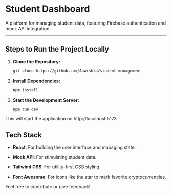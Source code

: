 # Student Dashboard

A platform for managing student data, featuring Firebase authentication and mock API integration

---

## Steps to Run the Project Locally

1. **Clone the Repository:**
   ```bash
   git clone https://github.com/Anwishta/student-management
   
   ```


2. **Install Dependencies:**
    ```bash
    npm install
    ````

3. **Start the Development Server:**

    ```bash
    npm run dev
    ```

This will start the application on http://localhost:5173

## Tech Stack
- **React**: For building the user interface and managing state.
- **Mock API**: For stimulating student data.

- **Tailwind CSS**: For utility-first CSS styling.
- **Font Awesome**: For icons like the star to mark favorite cryptocurrencies.


Feel free to contribute or give feedback!
